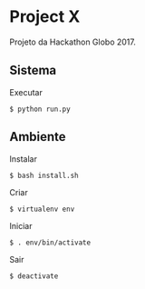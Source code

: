 # Project X

Projeto da Hackathon Globo 2017.

## Sistema

Executar
```
$ python run.py
```

## Ambiente

Instalar
```
$ bash install.sh
```

Criar
```
$ virtualenv env
```

Iniciar
```
$ . env/bin/activate
```

Sair
```
$ deactivate
```
